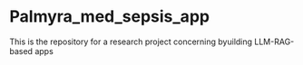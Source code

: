 # Palmyra_med_sepsis_app
 This is the repository for a research project concerning byuilding LLM-RAG-based apps
